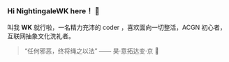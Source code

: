 ### Hi NightingaleWK here！ 👋

叫我 **WK** 就行啦，一名精力充沛的 coder ，喜欢面向一切整活，ACGN 初心者，互联网抽象文化洗礼者。

> “任何邪恶，终将绳之以法” —— 昊·意拓达变·京 💩
